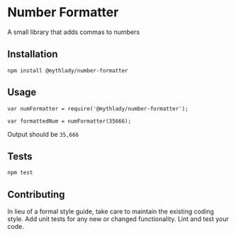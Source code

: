 Number Formatter
=========

A small library that adds commas to numbers

## Installation

  `npm install @mythlady/number-formatter`

## Usage

    var numFormatter = require('@mythlady/number-formatter');

    var formattedNum = numFormatter(35666);


  Output should be `35,666`


## Tests

  `npm test`

## Contributing

In lieu of a formal style guide, take care to maintain the existing coding style. Add unit tests for any new or changed functionality. Lint and test your code.
